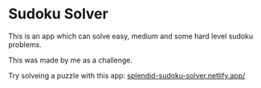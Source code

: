 # Sudoku Solver

This is an app which can solve easy, medium and some hard level sudoku problems.

This was made by me as a challenge.

Try solveing a puzzle with this app: [splendid-sudoku-solver.netlify.app/](https://splendid-sudoku-solver.netlify.app/)
